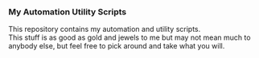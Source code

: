 ### My Automation Utility Scripts  
  
This repository contains my automation and utility scripts.  
This stuff is as good as gold and jewels to me but may not mean much to anybody
else, but feel free to pick around and take what you will.
